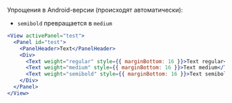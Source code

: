 Упрощения в Android-версии (происходят автоматически):
* `semibold` превращается в `medium`

```jsx
<View activePanel="test">
  <Panel id="test">
    <PanelHeader>Text</PanelHeader>
    <Div>
      <Text weight="regular" style={{ marginBottom: 16 }}>Text regular</Text>
      <Text weight="medium" style={{ marginBottom: 16 }}>Text medium</Text>
      <Text weight="semibold" style={{ marginBottom: 16 }}>Text semibold</Text>
    </Div>
  </Panel>
</View>
```
